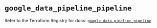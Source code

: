 # `google_data_pipeline_pipeline`

Refer to the Terraform Registry for docs: [`google_data_pipeline_pipeline`](https://registry.terraform.io/providers/hashicorp/google/6.5.0/docs/resources/data_pipeline_pipeline).
